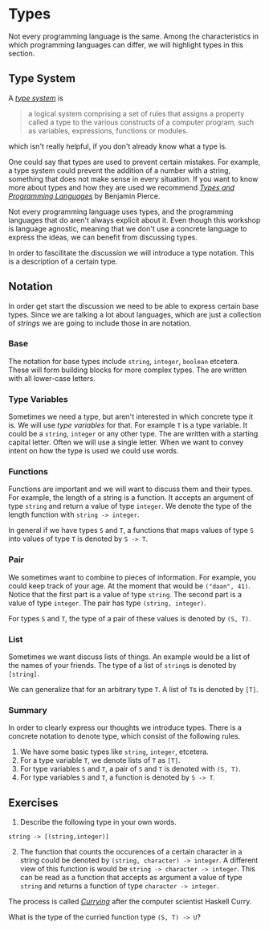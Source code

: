 # Types
Not every programming language is the same. Among the characteristics in which programming languages can differ, we will highlight types in this section.

## Type System
A [_type system_][wikipedia:type-system] is

> a logical system comprising a set of rules that assigns a property called a type to the various constructs of a computer program, such as variables, expressions, functions or modules.

which isn't really helpful, if you don't already know what a type is.

One could say that types are used to prevent certain mistakes. For example, a type system could prevent the addition of a number with a string, something that does not make sense in every situation. If you want to know more about types and how they are used we recommend [_Types and Programming Languages_][book:tapl] by Benjamin Pierce.

Not every programming language uses types, and the programming languages that do aren't always explicit about it. Even though this workshop is language agnostic, meaning that we don't use a concrete language to express the ideas, we can benefit from discussing types.

In order to fascilitate the discussion we will introduce a type notation. This is a description of a certain type.

## Notation
In order get start the discussion we need to be able to express certain base types. Since we are talking a lot about languages, which are just a collection of *string*s we are going to include those in are notation.

### Base
The notation for base types include `string`, `integer`, `boolean` etcetera. These will form building blocks for more complex types. The are written with all lower-case letters.

### Type Variables
Sometimes we need a type, but aren't interested in which concrete type it is. We will use _type variables_ for that. For example `T` is a type variable. It could be a `string`, `integer` or any other type. The are written with a starting capital letter. Often we will use a single letter. When we want to convey intent on how the type is used we could use words.

### Functions
Functions are important and we will want to discuss them and their types. For example, the length of a string is a function. It accepts an argument of type `string` and return a value of type `integer`. We denote the type of the length function with `string -> integer`.

In general if we have types `S` and `T`, a functions that maps values of type `S` into values of type `T` is denoted by `S -> T`.

### Pair
We sometimes want to combine to pieces of information. For example, you could keep track of your age. At the moment that would be `("daan", 41)`. Notice that the first part is a value of type `string`. The second part is a value of type `integer`. The pair has type `(string, integer)`.

For types `S` and `T`, the type of a pair of these values is denoted by `(S, T)`.

### List
Sometimes we want discuss lists of things. An example would be a list of the names of your friends. The type of a list of `string`s is denoted by `[string]`.

We can generalize that for an arbitrary type `T`. A list of `T`s is denoted by `[T]`.

### Summary
In order to clearly express our thoughts we introduce types. There is a concrete notation to denote type, which consist of the following rules.

1. We have some basic types like `string`, `integer`, etcetera.
2. For a type variable `T`, we denote lists of `T` as `[T]`.
3. For type variables `S` and `T`, a pair of `S` and `T` is denoted with `(S, T)`.
4. For type variables `S` and `T`, a function is denoted by `S -> T`.

## Exercises
1. Describe the following type in your own words.

```plain
string -> [(string,integer)]
```

2. The function that counts the occurences of a certain character in a string could be denoted by `(string, character) -> integer`. A different view of this function is would be `string -> character -> integer`. This can be read as a function that accepts as argument a value of type `string` and returns a function of type `character -> integer`.

The process is called [_Currying_][wikipedia:currying] after the computer scientist Haskell Curry.

What is the type of the curried function type `(S, T) -> U`?

[wikipedia:type-system]: https://en.wikipedia.org/wiki/Type_system
[wikipedia:currying]: https://en.wikipedia.org/wiki/Currying
[book:tapl]: https://www.cis.upenn.edu/~bcpierce/tapl/
